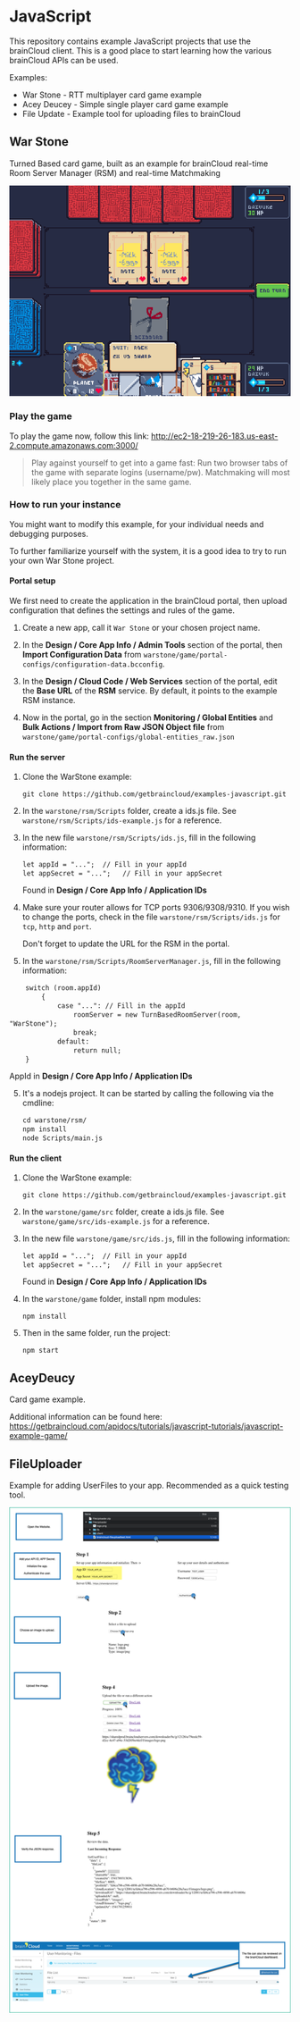 # JavaScript

This repository contains example JavaScript projects that use the brainCloud client. This is a good place to start learning how the various brainCloud APIs can be used.

Examples:
- War Stone - RTT multiplayer card game example
- Acey Deucey - Simple single player card game example
- File Update - Example tool for uploading files to brainCloud


## War Stone
Turned Based card game, built as an example for brainCloud real-time Room Server Manager (RSM) and real-time Matchmaking

![](screenshots/warstone.png)

### Play the game
To play the game now, follow this link:
http://ec2-18-219-26-183.us-east-2.compute.amazonaws.com:3000/


> Play against yourself to get into a game fast: Run two browser tabs of the game with separate logins (username/pw). Matchmaking will most likely place you together in the same game.

### How to run your instance
You might want to modify this example, for your individual needs and debugging purposes. 

To further familiarize yourself with the system, it is a good idea to try to run your own War Stone project.

#### Portal setup
We first need to create the application in the brainCloud portal, then upload configuration that defines the settings and rules of the game.
1. Create a new app, call it `War Stone` or your chosen project name.

2. In the **Design / Core App Info / Admin Tools** section of the portal, then **Import Configuration Data** from `warstone/game/portal-configs/configuration-data.bcconfig`.
3. In the **Design / Cloud Code / Web Services** section of the portal, edit the **Base URL** of the **RSM** service. By default, it points to the example RSM instance.
4. Now in the portal, go in the section **Monitoring / Global Entities** and **Bulk Actions / Import from Raw JSON Object file** from `warstone/game/portal-configs/global-entities_raw.json`

#### Run the server
1. Clone the WarStone example: 
    ```
    git clone https://github.com/getbraincloud/examples-javascript.git
    ```
2. In the `warstone/rsm/Scripts` folder, create a ids.js file. See `warstone/rsm/Scripts/ids-example.js` for a reference.

3. In the new file `warstone/rsm/Scripts/ids.js`, fill in the following information:
   ```
   let appId = "...";  // Fill in your appId
   let appSecret = "...";   // Fill in your appSecret
   ```
   Found in **Design / Core App Info / Application IDs**

4. Make sure your router allows for TCP ports 9306/9308/9310. If you wish to change the ports, check in the file `warstone/rsm/Scripts/ids.js` for `tcp`, `http` and `port`.

   Don't forget to update the URL for the RSM in the portal.

5. In the `warstone/rsm/Scripts/RoomServerManager.js`, fill in the following information:

```
    switch (room.appId)
        {
            case "...": // Fill in the appId
                roomServer = new TurnBasedRoomServer(room, "WarStone");
                break;
            default:
                return null;
    }
```
  AppId in **Design / Core App Info / Application IDs**

5. It's a nodejs project. It can be started by calling the following via the cmdline:
   ```
   cd warstone/rsm/
   npm install
   node Scripts/main.js
   ```

#### Run the client
1. Clone the WarStone example: 
    ```
    git clone https://github.com/getbraincloud/examples-javascript.git
    ```

2. In the `warstone/game/src` folder, create a ids.js file. See `warstone/game/src/ids-example.js` for a reference.

3. In the new file `warstone/game/src/ids.js`, fill in the following information:
   ```
   let appId = "...";  // Fill in your appId
   let appSecret = "...";   // Fill in your appSecret
   ```
   Found in **Design / Core App Info / Application IDs**
4. In the `warstone/game` folder, install npm modules: 
    ```
    npm install
    ```
5. Then in the same folder, run the project:
    ```
    npm start
    ```



## AceyDeucy

Card game example.

Additional information can be found here: https://getbraincloud.com/apidocs/tutorials/javascript-tutorials/javascript-example-game/




## FileUploader

Example for adding UserFiles to your app. Recommended as a quick testing tool.

![File Uploader Steps](/screenshots/FileUploaderSteps.png?raw=true)
